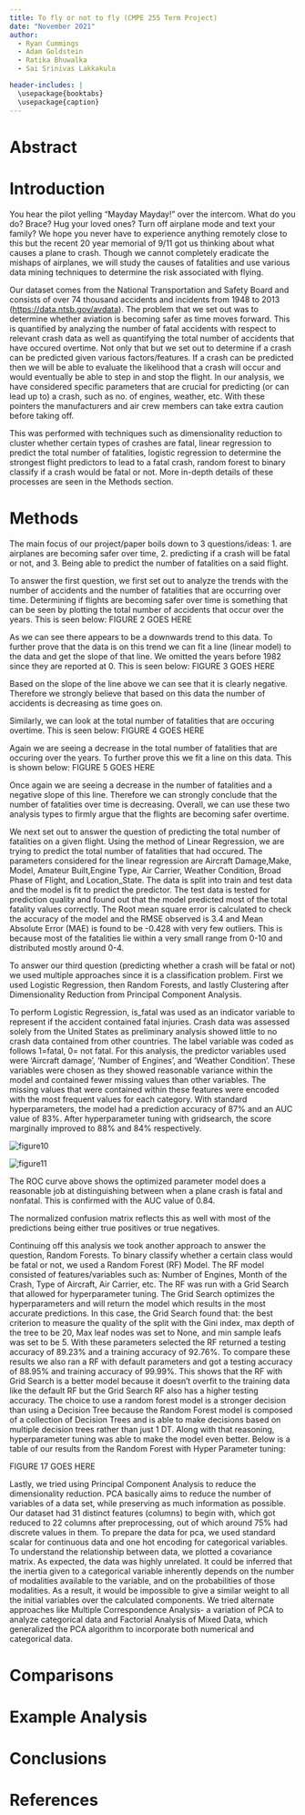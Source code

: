 ```yaml
---
title: To fly or not to fly (CMPE 255 Term Project)
date: "November 2021"
author: 
  - Ryan Cummings
  - Adam Goldstein
  - Ratika Bhuwalka
  - Sai Srinivas Lakkakula

header-includes: |
  \usepackage{booktabs}
  \usepackage{caption}
---
```


# Abstract


# Introduction

You hear the pilot yelling “Mayday Mayday!” over the intercom. What do you do? Brace? Hug your loved ones? Turn off airplane mode and text your family? We hope you never have to experience anything remotely close to this but the recent 20 year memorial of 9/11 got us thinking about what causes a plane to crash. Though we cannot completely eradicate the mishaps of airplanes, we will study the causes of fatalities and use various data mining techniques to determine the risk associated with flying.

Our dataset comes from the National Transportation and Safety Board and consists of over 74 thousand accidents and incidents from 1948 to 2013 (https://data.ntsb.gov/avdata). The problem that we set out was to determine whether aviation is becoming safer as time moves forward. This is quantified by analyzing the number of fatal accidents with respect to relevant crash data as well as quantifying the total number of accidents that have occured overtime. Not only that but we set out to determine if a crash can be predicted given various factors/features. If a crash can be predicted then we will be able to evaluate the likelihood that a crash will occur and would eventually be able to step in and stop the flight. In our analysis, we have considered specific parameters that are crucial for predicting (or can lead up to) a crash, such as no. of engines, weather, etc. With these pointers the manufacturers and air crew members can take extra caution before taking off.

This was performed with techniques such as dimensionality reduction to cluster whether certain types of crashes are fatal, linear regression to predict the total number of fatalities, logistic regression to determine the strongest flight predictors to lead to a fatal crash, random forest to binary classify if a crash would be fatal or not. More in-depth details of these processes are seen in the Methods section.


# Methods

The main focus of our project/paper boils down to 3 questions/ideas: 1. are airplanes are becoming safer over time, 2. predicting if a crash will be fatal or not,  and 3. Being able to predict the number of fatalities on a said flight. 

To answer the first question, we first set out to analyze the trends with the number of accidents and the number of fatalities that are occurring over time. Determining if flights are becoming safer over time is something that can be seen by plotting the total number of accidents that occur over the years. This is seen below:
FIGURE 2 GOES HERE
<!-- ![figure2](images/figure2.png) -->

As we can see there appears to be a downwards trend to this data. To further prove that the data is on this trend we can fit a line (linear model) to the data and get the slope of that line. We omitted the years before 1982 since they are reported at 0. This is seen below:
FIGURE 3 GOES HERE
<!-- ![figure3](images/figure3.png) -->

Based on the slope of the line above we can see that it is clearly negative. Therefore we strongly believe that based on this data the number of accidents is decreasing as time goes on. 

Similarly, we can look at the total number of fatalities that are occuring overtime. This is seen below:
FIGURE 4 GOES HERE
<!-- ![figure4](images/figure4.png) -->

Again we are seeing a decrease in the total number of fatalities that are occuring over the years. To further prove this we fit a line on this data. This is shown below: 
FIGURE 5 GOES HERE
<!-- ![figure5](images/figure5.png) -->

Once again we are seeing a decrease in the number of fatalities and a negative slope of this line. Therefore we can strongly conclude that the number of fatalities over time is decreasing. Overall, we can use these two analysis types to firmly argue that the flights are becoming safer overtime. 

We next set out to answer the question of predicting the total number of fatalities on a given flight. Using the method of Linear Regression, we are trying to predict the total number of fatalities that had occured. The parameters considered for the linear regression are Aircraft Damage,Make, Model, Amateur Built,Engine Type, Air Carrier, Weather Condition, Broad Phase of Flight, and Location_State. The data is split into train and test data and the model is fit to predict the predictor. The test data is tested for prediction quality and found out that the model predicted most of the total fatality values correctly.  The Root mean square error is calculated to check the accuracy of the model and the RMSE observed is 3.4 and Mean Absolute Error (MAE) is found to be -0.428  with very few outliers. This is because most of the fatalities lie within a very small range from 0-10 and distributed mostly around 0-4. 

To answer our third question (predicting whether a crash will be fatal or not) we used multiple approaches since it is a classification problem. First we used Logistic Regression, then Random Forests, and lastly Clustering after Dimensionality Reduction from Principal Component Analysis.

 To perform Logistic Regression, is_fatal was used as an indicator variable to represent if the accident contained fatal injuries. Crash data was assessed solely from the United States as preliminary analysis showed little to no crash data contained from other countries. The label variable was coded as follows 1=fatal, 0= not fatal. For this analysis, the predictor variables used were ‘Aircraft damage’, ‘Number of Engines’, and ‘Weather Condition’. These variables were chosen as they showed reasonable variance within the model and contained fewer missing values than other variables. The missing values that were contained within these features were encoded with the most frequent values for each category. With standard hyperparameters, the model had a prediction accuracy of 87% and an AUC value of 83%. After hyperparameter tuning with gridsearch, the score marginally improved to 88% and 84% respectively.

![figure10](images/figure10.png)
<!--  -->
![figure11](images/figure11.png)

The ROC curve above shows the optimized parameter model does a reasonable job at distinguishing between when a plane crash is fatal and nonfatal. This is confirmed with the AUC value of 0.84.

The normalized confusion matrix reflects this as well with most of the predictions being either true positives or true negatives. 

Continuing off this analysis we took another approach to answer the question, Random Forests. To binary classify whether a certain class would be fatal or not, we used a Random Forest (RF) Model. The RF model consisted of features/variables such as: Number of Engines, Month of the Crash, Type of Aircraft, Air Carrier, etc. The RF was run with a Grid Search that allowed for hyperparameter tuning. The Grid Search optimizes the hyperparameters and will return the model which results in the most accurate predictions. In this case, the Grid Search found that: the best criterion to measure the quality of the split with the Gini index, max depth of the tree to be 20, Max leaf nodes was set to None, and min sample leafs was set to be 5. With these parameters selected the RF returned a testing accuracy of 89.23% and a training accuracy of 92.76%. To compare these results we also ran a RF with default parameters and got a testing accuracy of 88.95% and training accuracy of 99.99%. This shows that the RF with Grid Search is a better model because it doesn’t overfit to the training data like the default RF but the Grid Search RF also has a higher testing accuracy. The choice to use a random forest model is a stronger decision than using a Decision Tree because the Random Forest model is composed of a collection of Decision Trees and is able to make decisions based on multiple decision trees rather than just 1 DT. Along with that reasoning, hyperparameter tuning was able to make the model even better. Below is a table of our results from the Random Forest with Hyper Parameter tuning:

<!-- |    Stats   | Random Forest w/ Grid Search Results |
| --------------------- | -------------------------- |
| Accuracy      | 89.2312% |
| Precision   | 92.164% |
| Recall   | 94.822% |
| Specificity   | 64.8484% |
| False Negative Rate   | 5.177% |
| False Positive Rate   | 35.15% | -->

FIGURE 17 GOES HERE
<!-- ![figure17](images/figure17.png) -->


Lastly, we tried using Principal Component Analysis to reduce the dimensionality reduction.  PCA basically aims to reduce the number of variables of a data set, while preserving as much information as possible. Our dataset had 31 distinct features (columns) to begin with, which got reduced to 22 columns after preprocessing, out of which around 75% had discrete values in them. To prepare the data for pca, we used standard scalar for continuous data and one hot encoding for categorical variables. To understand the relationship between data, we plotted a covariance matrix. As expected, the data was highly unrelated. It could be inferred that the inertia given to a categorical variable inherently depends on the number of modalities available to the variable, and on the probabilities of those modalities. As a result, it would be impossible to give a similar weight to all the initial variables over the calculated components. We tried alternate approaches like Multiple Correspondence Analysis- a variation of PCA to analyze categorical data and Factorial Analysis of Mixed Data, which generalized the PCA algorithm to incorporate both numerical and categorical data.


# Comparisons

# Example Analysis

# Conclusions


# References
